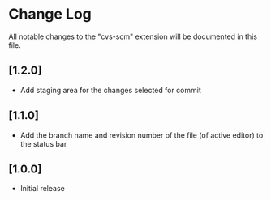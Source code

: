 # Change Log

All notable changes to the "cvs-scm" extension will be documented in this file.

## [1.2.0]
- Add staging area for the changes selected for commit
## [1.1.0]
- Add the branch name and revision number of the file (of active editor) to the status bar

## [1.0.0]
- Initial release